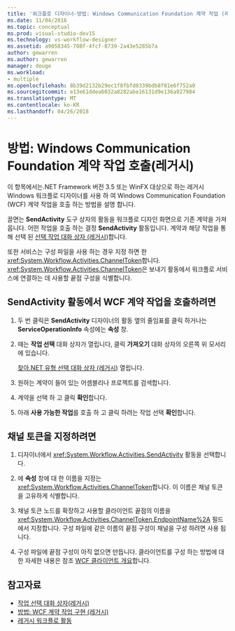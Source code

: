 ```yaml
---
title: '워크플로 디자이너-방법: Windows Communication Foundation 계약 작업 (레거시)를 호출 합니다.'
ms.date: 11/04/2016
ms.topic: conceptual
ms.prod: visual-studio-dev15
ms.technology: vs-workflow-designer
ms.assetid: a9058345-708f-4fcf-8739-2a43e5285b7a
author: gewarren
ms.author: gewarren
manager: douge
ms.workload:
- multiple
ms.openlocfilehash: 8b39d2132b29ec1f8fbfd8339bdb8f81e6f752a0
ms.sourcegitcommit: e13e61ddea6032a8282abe16131d9e136a927984
ms.translationtype: MT
ms.contentlocale: ko-KR
ms.lasthandoff: 04/26/2018
---
```

# <a name="how-to-invoke-a-windows-communication-foundation-contract-operation-legacy"></a>방법: Windows Communication Foundation 계약 작업 호출(레거시)

이 항목에서는.NET Framework 버전 3.5 또는 WinFX 대상으로 하는 레거시 Windows 워크플로 디자이너를 사용 하 여 Windows Communication Foundation (WCF) 계약 작업을 호출 하는 방법을 설명 합니다.

끌면는 **SendActivity** 도구 상자의 활동을 워크플로 디자인 화면으로 기존 계약을 가져옵니다. 어떤 작업을 호출 하는 결정 **SendActivity** 활동입니다. 계약과 해당 작업을 통해 선택 된 [선택 작업 대화 상자 (레거시)](../workflow-designer/choose-operation-dialog-box-legacy.md)합니다.

또한 서비스는 구성 파일을 사용 하는 경우 지정 하면 한 <xref:System.Workflow.Activities.ChannelToken>합니다. <xref:System.Workflow.Activities.ChannelToken>은 보내기 활동에서 워크플로 서비스에 연결하는 데 사용할 끝점 구성을 식별합니다.

## <a name="to-invoke-a-wcf-contract-operation-from-a-sendactivity-activity"></a>SendActivity 활동에서 WCF 계약 작업을 호출하려면

1.  두 번 클릭은 **SendActivity** 디자이너의 활동 옆의 줄임표를 클릭 하거나는 **ServiceOperationInfo** 속성에는 **속성** 창.

2.  때는 **작업 선택** 대화 상자가 열립니다, 클릭 **가져오기** 대화 상자의 오른쪽 위 모서리에 있습니다.

     [찾아.NET 유형 선택 대화 상자 (레거시)](../workflow-designer/browse-and-select-a-dotnet-type-dialog-box-legacy.md) 열립니다.

3.  원하는 계약이 들어 있는 어셈블리나 프로젝트를 검색합니다.

4.  계약을 선택 하 고 클릭 **확인**합니다.

5.  아래 **사용 가능한 작업**를 호출 하 고 클릭 하려는 작업 선택 **확인**합니다.

## <a name="to-specify-a-channel-token"></a>채널 토큰을 지정하려면

1.  디자이너에서 <xref:System.Workflow.Activities.SendActivity> 활동을 선택합니다.

2.  에 **속성** 창에 대 한 이름을 지정는 <xref:System.Workflow.Activities.ChannelToken>합니다. 이 이름은 채널 토큰을 고유하게 식별합니다.

3.  채널 토큰 노드를 확장하고 사용할 클라이언트 끝점의 이름을 <xref:System.Workflow.Activities.ChannelToken.EndpointName%2A> 필드에서 지정합니다. 구성 파일에 같은 이름의 끝점 구성이 채널을 구성 하려면 사용 됩니다.

4.  구성 파일에 끝점 구성이 아직 없으면 만듭니다. 클라이언트를 구성 하는 방법에 대 한 자세한 내용은 참조 [WCF 클라이언트 개요](/dotnet/framework/wcf/wcf-client-overview)합니다.

## <a name="see-also"></a>참고자료

- [작업 선택 대화 상자(레거시)](../workflow-designer/choose-operation-dialog-box-legacy.md)
- [방법: WCF 계약 작업 구현 (레거시)](../workflow-designer/how-to-implement-a-windows-communication-foundation-contract-operation-legacy.md)
- [레거시 워크플로 활동](../workflow-designer/legacy-workflow-activities.md)
